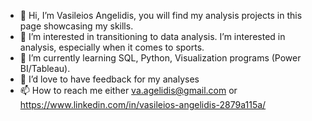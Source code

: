 - 👋 Hi, I’m Vasileios Angelidis, you will find my analysis projects in this page showcasing my skills.
- 👀 I’m interested in transitioning to data analysis. I’m interested in analysis, especially when it comes to sports. 
- 🌱 I’m currently learning SQL, Python, Visualization programs (Power BI/Tableau).
- 💞️ I’d love to have feedback for my analyses
- 📫 How to reach me either va.agelidis@gmail.com or https://www.linkedin.com/in/vasileios-angelidis-2879a115a/

<!---
vagge86/vagge86 is a ✨ special ✨ repository because its `README.md` (this file) appears on your GitHub profile.
You can click the Preview link to take a look at your changes.
--->
